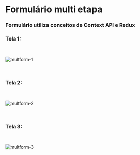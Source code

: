 # Formulário multi etapa
### Formulário utiliza conceitos de Context API e Redux

### Tela 1:
<br/> 

![multform-1](https://user-images.githubusercontent.com/53544551/163480604-a50c95a3-e362-443f-a576-6384a42caf9d.png)

<br/>

### Tela 2:

<br/>

![multform-2](https://user-images.githubusercontent.com/53544551/163480606-40db4230-817e-4c47-a656-9985860f5a81.png)

<br/>

### Tela 3:

<br/>

![multform-3](https://user-images.githubusercontent.com/53544551/163480611-cf67be78-57ff-4bb2-a5e1-6cb0924eda85.png)
